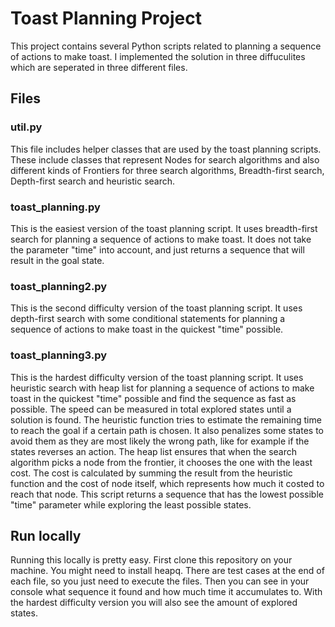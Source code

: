 # Toast Planning Project

This project contains several Python scripts related to planning a sequence of actions to make toast. I implemented the solution in three diffuculites which are seperated in three different files.

## Files

### util.py

This file includes helper classes that are used by the toast planning scripts. These include classes that represent Nodes for search algorithms and also different kinds of Frontiers for three search algorithms, 
Breadth-first search, Depth-first search and heuristic search.

### toast_planning.py

This is the easiest version of the toast planning script. It uses breadth-first search for planning a sequence of actions to make toast. It does not take the parameter "time" into account, and just 
returns a sequence that will result in the goal state.

### toast_planning2.py

This is the second difficulty version of the toast planning script. It uses depth-first search with some conditional statements for planning a sequence of actions to make toast in the quickest "time" possible.

### toast_planning3.py

This is the hardest difficulty version of the toast planning script. It uses heuristic search with heap list for planning a sequence of actions to make toast in the quickest "time" possible and find the sequence
as fast as possible. The speed can be measured in total explored states until a solution is found. The heuristic function tries to estimate the remaining time to reach the goal if a certain path
is chosen. It also penalizes some states to avoid them as they are most likely the wrong path, like for example if the states reverses an action. The heap list ensures that when the search algorithm picks
a node from the frontier, it chooses the one with the least cost. The cost is calculated by summing the result from the heuristic function and the cost of node itself, which represents how much it costed to reach
that node. This script returns a sequence that has the lowest possible "time" parameter while exploring the least possible states.

## Run locally

Running this locally is pretty easy. First clone this repository on your machine. You might need to install heapq. There are test cases at the end of each file, so you just need to execute the files. 
Then you can see in your console what sequence it found and how much time it accumulates to. With the hardest difficulty version you will also see the amount of explored states.
